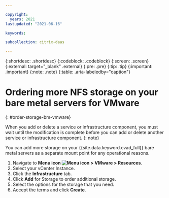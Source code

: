 ```yaml
---

copyright:
  years: 2021
lastupdated: "2021-06-16"

keywords:

subcollection: citrix-daas

---
```


{:shortdesc: .shortdesc}
{:codeblock: .codeblock}
{:screen: .screen}
{:external: target="_blank" .external}
{:pre: .pre}
{:tip: .tip}
{:important: .important}
{:note: .note}
{:table: .aria-labeledby="caption"}

# Ordering more NFS storage on your bare metal servers for VMware
{: #order-storage-bm-vmware}

When you add or delete a service or infrastructure component, you must wait until the modification is complete before you can add or delete another service or infrastructure component. 
{: note}

You can add more storage on your {{site.data.keyword.cvad_full}} bare metal servers as a separate mount point for any operational reasons.

1. Navigate to **Menu icon ![Menu icon](../icons/icon_hamburger.svg) > VMware > Resources**. 
2. Select your vCenter Instance. 
3. Click the **Infrastructure** tab. 
4. Click **Add** for Storage to order additional storage.
5. Select the options for the storage that you need. 
6. Accept the terms and click **Create**. 
